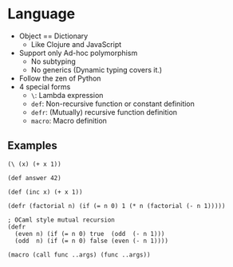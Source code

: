 # Language

- Object == Dictionary
  - Like Clojure and JavaScript
- Support only Ad-hoc polymorphism
  - No subtyping
  - No generics (Dynamic typing covers it.)
- Follow the zen of Python
- 4 special forms
  - `\`: Lambda expression
  - `def`: Non-recursive function or constant definition
  - `defr`: (Mutually) recursive function definition
  - `macro`: Macro definition


## Examples

```
(\ (x) (+ x 1))
```

```
(def answer 42)
```

```
(def (inc x) (+ x 1))
```

```
(defr (factorial n) (if (= n 0) 1 (* n (factorial (- n 1)))))
```

```
; OCaml style mutual recursion
(defr
  (even n) (if (= n 0) true  (odd  (- n 1)))
  (odd  n) (if (= n 0) false (even (- n 1))))
```

```
(macro (call func ..args) (func ..args))
```

